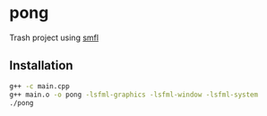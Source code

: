 # pong
Trash project using [smfl](https://www.sfml-dev.org/)

## Installation

``` bash
g++ -c main.cpp
g++ main.o -o pong -lsfml-graphics -lsfml-window -lsfml-system
./pong
```
